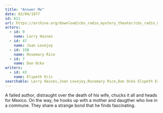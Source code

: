 ```yaml
---
title: "Answer Me"
date: 03/04/1977
id: 611
url: https://archive.org/download/cbs_radio_mystery_theater/cbs_radio_mystery_theater-0601-0650.zip/cbs_radio_mystery_theater-0601-0650%2Fcbsrmt_0611_answer_me.mp3
actors:  
  - id: 9
    name: Larry Haines  
  - id: 47
    name: Joan Lovejoy  
  - id: 150
    name: Rosemary Rice  
  - id: 7
    name: Dan Ocko
writers:  
  - id: 43
    name: Elspeth Eric
searchable: Larry Haines,Joan Lovejoy,Rosemary Rice,Dan Ocko Elspeth Eric
---
```

A failed author, distraught over the death of his wife, chucks it all and heads for Mexico. On the way, he hooks up with a mother and daugther who live in a commune. They share a strange bond that he finds fascinating.